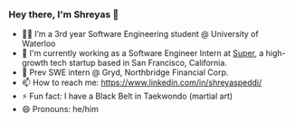 ### Hey there, I'm Shreyas 👋 

- 🧑‍💻 I’m a 3rd year Software Engineering student @ University of Waterloo
- 🚗 I'm currently working as a Software Engineer Intern at [Super](https://www.super.com/), a high-growth tech startup based in San Francisco, California.
- 🌊 Prev SWE intern @ Gryd, Northbridge Financial Corp.
- 📫 How to reach me: https://www.linkedin.com/in/shreyaspeddi/
- ⚡ Fun fact: I have a Black Belt in Taekwondo (martial art)
- 😄 Pronouns: he/him
